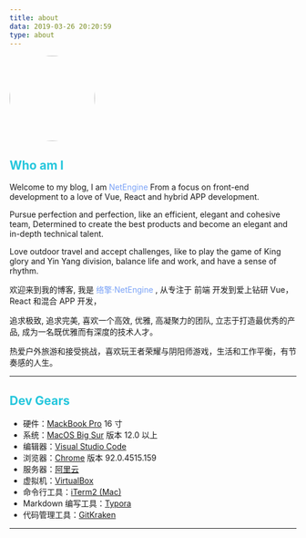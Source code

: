 ```yaml
---
title: about
data: 2019-03-26 20:20:59
type: about
---
```


<img src="https://s-gz-2804-blog-image.oss.dogecdn.com/20220224084700.png" width="150px" style="margin: 0 auto;border-radius: 50%;">

## <font color="#24c6dc">Who am I</font>

Welcome to my blog, I am <font color="#7aa2f7">NetEngine</font>
From a focus on front-end development to a love of Vue, React and hybrid APP development.

Pursue perfection and perfection, like an efficient, elegant and cohesive team,
Determined to create the best products and become an elegant and in-depth technical talent.

Love outdoor travel and accept challenges, like to play the game of King glory and Yin Yang division, balance life and work, and have a sense of rhythm.

欢迎来到我的博客, 我是 <font color="#7aa2f7">络擎·NetEngine</font> ,
从专注于 前端 开发到爱上钻研 Vue，React 和混合 APP 开发，

追求极致, 追求完美, 喜欢一个高效, 优雅, 高凝聚力的团队,
立志于打造最优秀的产品, 成为一名既优雅而有深度的技术人才。

热爱户外旅游和接受挑战，喜欢玩王者荣耀与阴阳师游戏，生活和工作平衡，有节奏感的人生。
***
<!-- ## <font color="#24c6dc">Open Sources</font>
- vuejs-countdown-timer 一 Vue 2 活动倒计时组件
- vuejs-scroll-fixed-header 一 Vue 2 滑动固定头部组件
- vue-photoswipe 一 A Vue Integrated PhotoSwipe Image Preview Plugin
- vuejs-sticky-directive 一 支持头部和底部 sticky 的功能, 使用的是原生 js 和 vue 的 directive 实现
- captcha-lumen5 一 Lumen5 的验证码包
*** -->
## <font color="#24c6dc">Dev Gears</font>
- 硬件：[MackBook Pro](https://www.apple.com.cn) 16 寸
- 系统：[MacOS Big Sur](https://www.apple.com.cn) 版本 12.0 以上
- 编辑器：[Visual Studio Code](https://code.visualstudio.com)
- 浏览器：[Chrome](https://google.cn/chrome) 版本 92.0.4515.159
- 服务器：[阿里云](https://www.aliyun.com)
- 虚拟机：[VirtualBox](https://www.virtualbox.org)
- 命令行工具：[iTerm2 (Mac)](https://iterm2.com)
- Markdown 编写工具：[Typora](https://www.typora.io)
- 代码管理工具：[GitKraken](https://www.gitkraken.com)
***
